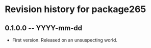 # Revision history for package265

## 0.1.0.0 -- YYYY-mm-dd

* First version. Released on an unsuspecting world.

